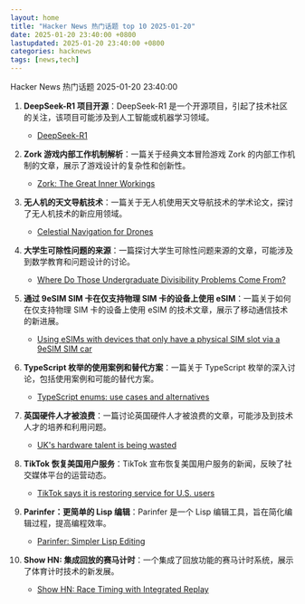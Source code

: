 ```yaml
---
layout: home
title: "Hacker News 热门话题 top 10 2025-01-20"
date: 2025-01-20 23:40:00 +0800
lastupdated: 2025-01-20 23:40:00 +0800
categories: hacknews
tags: [news,tech]
---
```

Hacker News 热门话题 2025-01-20 23:40:00

1. **DeepSeek-R1 项目开源**：DeepSeek-R1 是一个开源项目，引起了技术社区的关注，该项目可能涉及到人工智能或机器学习领域。
    - [DeepSeek-R1](https://github.com/deepseek-ai/DeepSeek-R1)

2. **Zork 游戏内部工作机制解析**：一篇关于经典文本冒险游戏 Zork 的内部工作机制的文章，展示了游戏设计的复杂性和创新性。
    - [Zork: The Great Inner Workings](https://medium.com/swlh/zork-the-great-inner-workings-b68012952bdc)

3. **无人机的天文导航技术**：一篇关于无人机使用天文导航技术的学术论文，探讨了无人机技术的新应用领域。
    - [Celestial Navigation for Drones](https://www.mdpi.com/2504-446X/8/11/652)

4. **大学生可除性问题的来源**：一篇探讨大学生可除性问题来源的文章，可能涉及到数学教育和问题设计的讨论。
    - [Where Do Those Undergraduate Divisibility Problems Come From?](https://grossack.site/2025/01/16/undergrad-divisibility-problems.html)

5. **通过 9eSIM SIM 卡在仅支持物理 SIM 卡的设备上使用 eSIM**：一篇关于如何在仅支持物理 SIM 卡的设备上使用 eSIM 的技术文章，展示了移动通信技术的新进展。
    - [Using eSIMs with devices that only have a physical SIM slot via a 9eSIM SIM car](https://neilzone.co.uk/2025/01/using-esims-with-devices-that-only-have-a-physical-sim-slot-via-a-9esim-sim-card-with-android-and-linux/)

6. **TypeScript 枚举的使用案例和替代方案**：一篇关于 TypeScript 枚举的深入讨论，包括使用案例和可能的替代方案。
    - [TypeScript enums: use cases and alternatives](https://2ality.com/2025/01/typescript-enum-patterns.html)

7. **英国硬件人才被浪费**：一篇讨论英国硬件人才被浪费的文章，可能涉及到技术人才的培养和利用问题。
    - [UK's hardware talent is being wasted](https://josef.cn/blog/uk-talent)

8. **TikTok 恢复美国用户服务**：TikTok 宣布恢复美国用户服务的新闻，反映了社交媒体平台的运营动态。
    - [TikTok says it is restoring service for U.S. users](https://www.nbcnews.com/tech/tech-news/tiktok-says-restoring-service-us-users-rcna188320)

9. **Parinfer：更简单的 Lisp 编辑**：Parinfer 是一个 Lisp 编辑工具，旨在简化编辑过程，提高编程效率。
    - [Parinfer: Simpler Lisp Editing](https://shaunlebron.github.io/parinfer/)

10. **Show HN: 集成回放的赛马计时**：一个集成了回放功能的赛马计时系统，展示了体育计时技术的新发展。
    - [Show HN: Race Timing with Integrated Replay](https://storytiming.racing)